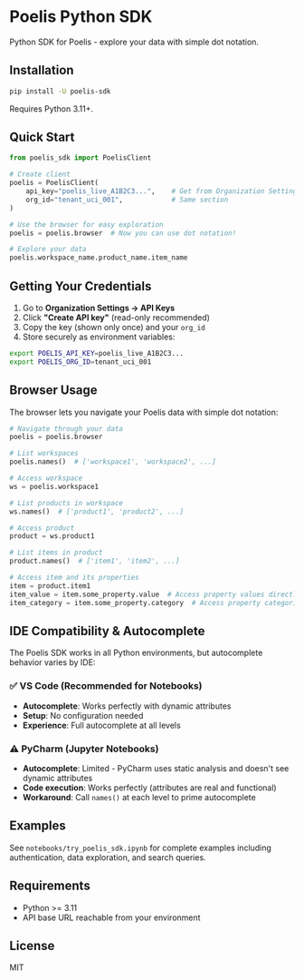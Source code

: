 # Poelis Python SDK

Python SDK for Poelis - explore your data with simple dot notation.

## Installation

```bash
pip install -U poelis-sdk
```

Requires Python 3.11+.

## Quick Start

```python
from poelis_sdk import PoelisClient

# Create client
poelis = PoelisClient(
    api_key="poelis_live_A1B2C3...",    # Get from Organization Settings → API Keys
    org_id="tenant_uci_001",            # Same section
)

# Use the browser for easy exploration
poelis = poelis.browser  # Now you can use dot notation!

# Explore your data
poelis.workspace_name.product_name.item_name
```

## Getting Your Credentials

1. Go to **Organization Settings → API Keys**
2. Click **"Create API key"** (read-only recommended)
3. Copy the key (shown only once) and your `org_id`
4. Store securely as environment variables:

```bash
export POELIS_API_KEY=poelis_live_A1B2C3...
export POELIS_ORG_ID=tenant_uci_001
```

## Browser Usage

The browser lets you navigate your Poelis data with simple dot notation:

```python
# Navigate through your data
poelis = poelis.browser

# List workspaces
poelis.names()  # ['workspace1', 'workspace2', ...]

# Access workspace
ws = poelis.workspace1

# List products in workspace  
ws.names()  # ['product1', 'product2', ...]

# Access product
product = ws.product1

# List items in product
product.names()  # ['item1', 'item2', ...]

# Access item and its properties
item = product.item1
item_value = item.some_property.value  # Access property values directly
item_category = item.some_property.category  # Access property categories directly

```

## IDE Compatibility & Autocomplete

The Poelis SDK works in all Python environments, but autocomplete behavior varies by IDE:

### ✅ VS Code (Recommended for Notebooks)
- **Autocomplete**: Works perfectly with dynamic attributes
- **Setup**: No configuration needed
- **Experience**: Full autocomplete at all levels

### ⚠️ PyCharm (Jupyter Notebooks)
- **Autocomplete**: Limited - PyCharm uses static analysis and doesn't see dynamic attributes
- **Code execution**: Works perfectly (attributes are real and functional)
- **Workaround**: Call `names()` at each level to prime autocomplete

## Examples

See `notebooks/try_poelis_sdk.ipynb` for complete examples including authentication, data exploration, and search queries.

## Requirements

- Python >= 3.11
- API base URL reachable from your environment

## License

MIT

